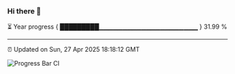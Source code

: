 ### Hi there 👋

⏳ Year progress { █████████▁▁▁▁▁▁▁▁▁▁▁▁▁▁▁▁▁▁▁▁▁ } 31.99 %

---

⏰ Updated on Sun, 27 Apr 2025 18:18:12 GMT

![Progress Bar CI](https://github.com/liununu/liununu/workflows/Progress%20Bar%20CI/badge.svg)
